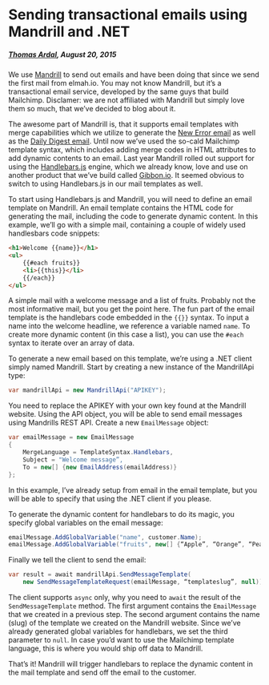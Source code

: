 # Sending transactional emails using Mandrill and .NET##### [Thomas Ardal](http://elmah.io/about/), August 20, 2015We use [Mandrill](http://mandrill.com/) to send out emails and have been doing that since we send the first mail from elmah.io. You may not know Mandrill, but it’s a transactional email service, developed by the same guys that build Mailchimp. Disclamer: we are not affiliated with Mandrill but simply love them so much, that we’ve decided to blog about it.The awesome part of Mandrill is, that it supports email templates with merge capabilities which we utilize to generate the [New Error email](http://blog.elmah.io/receive-an-email-when-a-new-error-is-logged/) as well as the [Daily Digest email](http://blog.elmah.io/daily-digest-email/). Until now we’ve used the so-cald Mailchimp template syntax, which includes adding merge codes in HTML attributes to add dynamic contents to an email. Last year Mandrill rolled out support for using the [Handlebars.js](http://handlebarsjs.com/) engine, which we already know, love and use on another product that we’ve build called [Gibbon.io](http://gibbon.io/). It seemed obvious to switch to using Handlebars.js in our mail templates as well.To start using Handlebars.js and Mandrill, you will need to define an email template on Mandrill. An email template contains the HTML code for generating the mail, including the code to generate dynamic content. In this example, we’ll go with a simple mail, containing a couple of widely used handlesbars code snippets:```html<h1>Welcome {{name}}</h1><ul>    {{#each fruits}}    <li>{{this}}</li>    {{/each}}</ul>```A simple mail with a welcome message and a list of fruits. Probably not the most informative mail, but you get the point here. The fun part of the email template is the handlebars code embedded in the ```{{}}``` syntax. To input a name into the welcome headline, we reference a variable named ```name```. To create more dynamic content (in this case a list), you can use the ```#each``` syntax to iterate over an array of data.To generate a new email based on this template, we’re using a .NET client simply named Mandrill. Start by creating a new instance of the MandrillApi type:```csharpvar mandrillApi = new MandrillApi("APIKEY");```You need to replace the APIKEY with your own key found at the Mandrill website. Using the API object, you will be able to send email messages using Mandrills REST API. Create a new ```EmailMessage``` object:```csharpvar emailMessage = new EmailMessage{    MergeLanguage = TemplateSyntax.Handlebars,    Subject = "Welcome message”,    To = new[] {new EmailAddress(emailAddress)}};```In this example, I’ve already setup from email in the email template, but you will be able to specify that using the .NET client if you please.To generate the dynamic content for handlebars to do its magic, you specify global variables on the email message:```csharpemailMessage.AddGlobalVariable("name", customer.Name);emailMessage.AddGlobalVariable("fruits", new[] {“Apple”, “Orange”, “Pear”}.ToList());```Finally we tell the client to send the email:```csharpvar result = await mandrillApi.SendMessageTemplate(    new SendMessageTemplateRequest(emailMessage, “templateslug”, null));```The client supports ```async``` only, why you need to ```await``` the result of the ```SendMessageTemplate``` method. The first argument contains the ```EmailMessage``` that we created in a previous step. The second argument contains the name (slug) of the template we created on the Mandrill website. Since we’ve already generated global variables for handlebars, we set the third parameter to ```null```. In case you’d want to use the Mailchimp template language, this is where you would ship off data to Mandrill.That’s it! Mandrill will trigger handlebars to replace the dynamic content in the mail template and send off the email to the customer.
